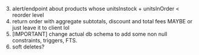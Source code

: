 <!-- 1. disallow order or its details modification (PUT PATCH DELETE) after shipping date -->

<!-- 2. return 404 for GET /:id if not found -->
<!-- 3. pagination filtering sorting -->

3. alert/endpoint about products whose unitsInstock + unitsInOrder < reorder level
4. return order with aggregate subtotals, discount and total fees MAYBE or just leave it to client lol
5. [IMPORTANT] change actual db schema to add some non null constraints, triggers, FTS. <!-- done and reverted due to breaking when uploading dump containing FTS5 tables in turso -->
6. soft deletes?

